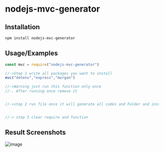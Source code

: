 
# nodejs-mvc-generator


## Installation

```bash
npm install nodejs-mvc-generator
```
    
    
## Usage/Examples

```javascript
const mvc = require("nodejs-mvc-generator")

//->Step 1 write all packages you want to install 
mvc("dotenv","express","morgan")  

//->Warning just run this function only once 
//-. After running once remove it 


//->step 2 run file once it will generate all codes and Folder and install packages you mentioned


//-> step 3 clear require and function
```


## Result  Screenshots 

![image](https://res.cloudinary.com/dromvfu7p/image/upload/v1684039985/Screenshot_2023-05-14_102128_omnxwq.png)

